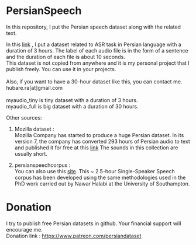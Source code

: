 # PersianSpeech

In this repository, I put the Persian speech dataset along with the related text.

In this <a href='https://drive.google.com/file/d/1cCWH_eoa4Nq17XDHn6e1WIfHomdGWPKO/view?usp=sharing'>link</a> , I put a dataset related to ASR task in Persian language with a duration of 3 hours. 
The label of each audio file is in the form of a sentence and the duration of each file is about 10 seconds.</br>
This dataset is not copied from anywhere and it is my personal project that I publish freely. You can use it in your projects.</br></br>
Also, if you want to have a 30-hour dataset like this, you can contact me. hubare.ra[at]gmail.com
</br></br>
myaudio_tiny is tiny dataset with a duration of 3 hours. </br>
myaudio_full is big dataset with a duration of 30 hours. 

Other sources:</br>

1. Mozilla dataset : </br>
Mozilla Company has started to produce a huge Persian dataset. In its version 7, the company has converted 293 hours of Persian audio to text and published it for free at this <a href='https://commonvoice.mozilla.org/en/datasets'>link</a> The sounds in this collection are usually short.</br>

2. persianspeechcorpus :</br>
You can also use this <a href='https://fa.persianspeechcorpus.com/'>site</a>. This ~ 2.5-hour Single-Speaker Speech corpus has been developed using the same methodologies used in the PhD work carried out by Nawar Halabi at the University of Southampton.</br>

# Donation
I try to publish free Persian datasets in github. Your financial support will encourage me.</br>
Donation link : https://www.patreon.com/persiandataset
